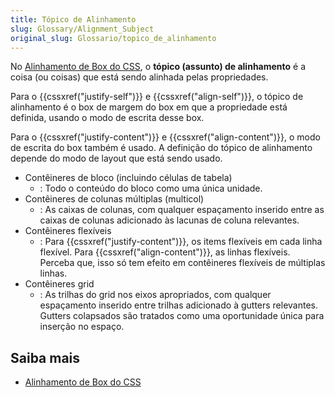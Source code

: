 ```yaml
---
title: Tópico de Alinhamento
slug: Glossary/Alignment_Subject
original_slug: Glossario/topico_de_alinhamento
---
```


No [Alinhamento de Box do CSS](/pt-BR/docs/Web/CSS/CSS_Box_Alignment), o **tópico (assunto) de alinhamento** é a coisa (ou coisas) que está sendo alinhada pelas propriedades.

Para o {{cssxref("justify-self")}} e {{cssxref("align-self")}}, o tópico de alinhamento é o box de margem do box em que a propriedade está definida, usando o modo de escrita desse box.

Para o {{cssxref("justify-content")}} e {{cssxref("align-content")}}, o modo de escrita do box também é usado. A definição do tópico de alinhamento depende do modo de layout que está sendo usado.

- Contêineres de bloco (incluindo células de tabela)
  - : Todo o conteúdo do bloco como uma única unidade.
- Contêineres de colunas múltiplas (multicol)
  - : As caixas de colunas, com qualquer espaçamento inserido entre as caixas de colunas adicionado às lacunas de coluna relevantes.
- Contêineres flexíveis
  - : Para {{cssxref("justify-content")}}, os items flexíveis em cada linha flexível.
    Para {{cssxref("align-content")}}, as linhas flexíveis. Perceba que, isso só tem efeito em contêineres flexíveis de múltiplas linhas.
- Contêineres grid
  - : As trilhas do grid nos eixos apropriados, com qualquer espaçamento inserido entre trilhas adicionado à gutters relevantes. Gutters colapsados são tratados como uma oportunidade única para inserção no espaço.

## Saiba mais

- [Alinhamento de Box do CSS](/pt-BR/docs/Web/CSS/CSS_Box_Alignment)
